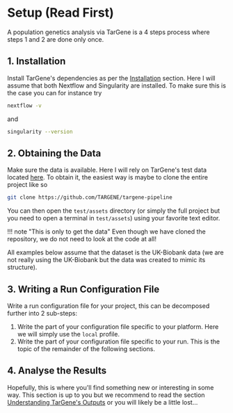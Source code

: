 # Setup (Read First)

A population genetics analysis via TarGene is a 4 steps process where steps 1 and 2 are done only once.

## 1. Installation

Install TarGene's dependencies as per the [Installation](@ref) section. Here I will assume that both Nextflow and Singularity are installed. To make sure this is the case you can for instance try

```bash
nextflow -v
```

and

```bash
singularity --version
```

## 2. Obtaining the Data

Make sure the data is available. Here I will rely on TarGene's test data located [here](https://github.com/TARGENE/targene-pipeline/tree/main/test/assets). To obtain it, the easiest way is maybe to clone the entire project like so 

```bash
git clone https://github.com/TARGENE/targene-pipeline
```

You can then open the `test/assets` directory (or simply the full project but you need to open a terminal in `test/assets`) using your favorite text editor. 

!!! note "This is only to get the data"
    Even though we have cloned the repository, we do not need to look at the code at all!

All examples below assume that the dataset is the UK-Biobank data (we are not really using the UK-Biobank but the data was created to mimic its structure).

## 3. Writing a Run Configuration File

Write a run configuration file for your project, this can be decomposed further into 2 sub-steps:

1. Write the part of your configuration file specific to your platform. Here we will simply use the `local` profile.
2. Write the part of your configuration file specific to your run. This is the topic of the remainder of the following sections.

## 4. Analyse the Results

Hopefully, this is where you'll find something new or interesting in some way. This section is up to you but we recommend to read the section [Understanding TarGene's Outputs](@ref) or you will likely be a little lost...
